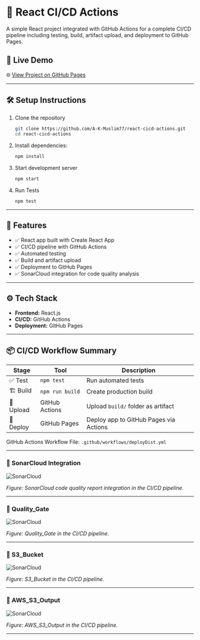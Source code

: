 # 🚀 React CI/CD Actions

A simple React project integrated with GitHub Actions for a complete CI/CD pipeline including testing, build, artifact upload, and deployment to GitHub Pages.

## 🔗 Live Demo

🌐 [View Project on GitHub Pages](https://a-k-muslim77.github.io/react-cicd-actions)

---

## 🛠️  Setup Instructions

1. Clone the repository
   ```bash
   git clone https://github.com/A-K-Muslim77/react-cicd-actions.git
   cd react-cicd-actions
2. Install dependencies:
   ```bash
   npm install
3. Start development server
   ```bash
   npm start
4. Run Tests
    ```bash
    npm test
   
---

## 📌 Features

- ✅ React app built with Create React App
- ✅ CI/CD pipeline with GitHub Actions
- ✅ Automated testing
- ✅ Build and artifact upload
- ✅ Deployment to GitHub Pages
- ✅ SonarCloud integration for code quality analysis

---

## ⚙️ Tech Stack

- **Frontend:** React.js
- **CI/CD:** GitHub Actions
- **Deployment:** GitHub Pages

---

## 📦 CI/CD Workflow Summary

| Stage     | Tool           | Description                                |
|-----------|----------------|--------------------------------------------|
| ✅ Test    | `npm test`     | Run automated tests                        |
| 🏗️ Build  | `npm run build`| Create production build                    |
| 📁 Upload | GitHub Actions | Upload `build/` folder as artifact         |
| 🚀 Deploy | GitHub Pages   | Deploy app to GitHub Pages via Actions     |

GitHub Actions Workflow File: `.github/workflows/deployDist.yml`

---

### 🧪 SonarCloud Integration

![SonarCloud](./src/assets/SonarCloud.jpg)

*Figure: SonarCloud code quality report integration in the CI/CD pipeline.*

---


### 🧪 Quality_Gate

![SonarCloud](./src/assets/Quality_Gate.jpg)

*Figure: Quality_Gate in the CI/CD pipeline.*

---


### 🧪 S3_Bucket

![SonarCloud](./src/assets/S3_Bucket.jpg)

*Figure: S3_Bucket in the CI/CD pipeline.*

---


### 🧪 AWS_S3_Output

![SonarCloud](./src/assets/AWS_S3_Output.jpg)

*Figure: AWS_S3_Output in the CI/CD pipeline.*

---


